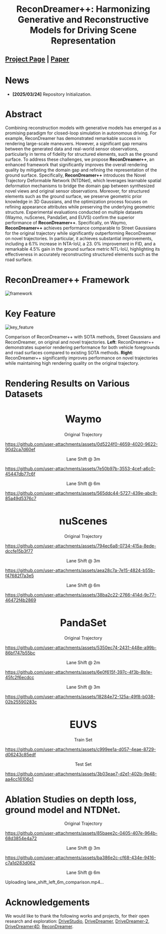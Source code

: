 <div align="center">   
  
# ReconDreamer++: Harmonizing Generative and Reconstructive Models for Driving Scene Representation
</div>

 
## [Project Page](https://recondreamer-plus.github.io/) | [Paper]()

# News
- **[2025/03/24]** Repository Initialization.

# Abstract 

Combining reconstruction models with generative models has emerged as a promising paradigm for closed-loop simulation in autonomous driving. For example, ReconDreamer has demonstrated remarkable success in rendering large-scale maneuvers. However, a significant gap remains between the generated data and real-world sensor observations, particularly in terms of fidelity for structured elements, such as the ground surface. To address these challenges, we propose **ReconDreamer++**, an enhanced framework that significantly improves the overall rendering quality by mitigating the domain gap and refining the representation of the ground surface. Specifically, **ReconDreamer++** introduces the Novel Trajectory Deformable Network (NTDNet), which leverages learnable spatial deformation mechanisms to bridge the domain gap between synthesized novel views and original sensor observations. Moreover, for structured elements such as the ground surface, we preserve geometric prior knowledge in 3D Gaussians, and the optimization process focuses on refining appearance attributes while preserving the underlying geometric structure. Experimental evaluations conducted on multiple datasets (Waymo, nuScenes, PandaSet, and EUVS) confirm the superior performance of **ReconDreamer++**. Specifically, on Waymo, **ReconDreamer++** achieves performance comparable to Street Gaussians for the original trajectory while significantly outperforming ReconDreamer on novel trajectories. In particular, it achieves substantial improvements, including a 6.1% increase in NTA-IoU, a 23. 0% improvement in FID, and a remarkable 4.5% gain in the ground surface metric NTL-IoU, highlighting its effectiveness in accurately reconstructing structured elements such as the road surface.

# ReconDreamer++ Framework

![framework](https://github.com/user-attachments/assets/5d673deb-3dc3-4b41-86af-970e17022644)

# Key Feature

![key_feature](https://github.com/user-attachments/assets/f591726c-a316-4373-97d9-b38ae4fd087e)

Comparison of ReconDreamer++ with SOTA methods, Street Gaussians and ReconDreamer, on original and novel trajectories. **Left**: ReconDreamer++ demonstrates superior rendering performance for both vehicle foregrounds and road surfaces compared to existing SOTA methods. **Right**: ReconDreamer++ significantly improves performance on novel trajectories while maintaining high rendering quality on the original trajectory.

# Rendering Results on Various Datasets
<div align="center">
    <h1 style="font-size: 32px;">Waymo</h1>
</div>

<div align="center">
    Original Trajectory
</div>

https://github.com/user-attachments/assets/0d5224f0-4659-4020-9622-90d2ca7d60ef

<div align="center">
    Lane Shift @ 3m
</div>

https://github.com/user-attachments/assets/7e50b97b-3553-4cef-a6c0-45447db77c6f

<div align="center">
    Lane Shift @ 6m
</div>

https://github.com/user-attachments/assets/565ddc44-5727-439e-abc9-85a49d5376c7

<div align="center">
    <h1 style="font-size: 32px;">nuScenes</h1>
</div>


<div align="center">
    Original Trajectory
</div>

https://github.com/user-attachments/assets/794ec6a8-0734-415a-8ede-dccfe15b3f77

<div align="center">
    Lane Shift @ 3m
</div>

https://github.com/user-attachments/assets/aea28c7a-7e15-4824-b55b-f47682f7a3e5

<div align="center">
    Lane Shift @ 6m
</div>

https://github.com/user-attachments/assets/38ba2c22-2766-414d-9c77-46472f4b2869

<div align="center">
    <h1 style="font-size: 32px;">PandaSet</h1>
</div>


<div align="center">
    Original Trajectory
</div>

https://github.com/user-attachments/assets/5350ec74-2431-448e-a99b-86bf747b55bc

<div align="center">
    Lane Shift @ 2m
</div>

https://github.com/user-attachments/assets/6e0f615f-397c-4f3b-8b1e-45fc2f6ecdcc

<div align="center">
    Lane Shift @ 3m
</div>

https://github.com/user-attachments/assets/18284e72-125a-49f8-b038-02b25590283c

<div align="center">
    <h1 style="font-size: 32px;">EUVS</h1>
</div>


<div align="center">
    Train Set
</div>

https://github.com/user-attachments/assets/c999ee1a-d057-4eae-8729-d06243c85edf

<div align="center">
    Test Set
</div>

https://github.com/user-attachments/assets/3b03eae7-d2e1-402b-9e48-aa4cc16106c1

# Ablation Studies on depth loss, ground model and NTDNet.

<div align="center">
    Original Trajectory
</div>

https://github.com/user-attachments/assets/85baee2c-0405-407e-964b-68d3854e4a72

<div align="center">
    Lane Shift @ 3m
</div>

https://github.com/user-attachments/assets/ba386e2c-cf68-434e-9416-c7a1d283d062

<div align="center">
    Lane Shift @ 6m
</div>

Uploading lane_shift_left_6m_comparison.mp4…

# Acknowledgements
We would like to thank the following works and projects, for their open research and exploration: [DriveStudio](https://github.com/ziyc/drivestudio), [DriveDreamer](https://github.com/JeffWang987/DriveDreamer), 
[DriveDreamer-2](https://github.com/f1yfisher/DriveDreamer2), [DriveDreamer4D](https://github.com/GigaAI-research/DriveDreamer4D), [ReconDreamer](https://github.com/GigaAI-research/ReconDreamer).

<!-- # Bibtex
If this work is helpful for your research, please consider citing the following BibTeX entry.

```
@inproceedings{zhao2024drive,
    title={DriveDreamer4D: World Models Are Effective Data Machines for 4D Driving Scene Representation}, 
    author={Guosheng Zhao and Chaojun Ni and Xiaofeng Wang and Zheng Zhu and Xueyang Zhang and Yida Wang and Guan Huang and Xinze Chen and Boyuan Wang and Youyi Zhang and Wenjun Mei and Xingang Wang},
    journal={arxiv arXiv preprint arXiv:2410.13571},
    year={2024},
} -->



